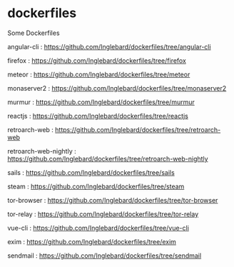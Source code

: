 # dockerfiles
Some Dockerfiles



angular-cli : https://github.com/Inglebard/dockerfiles/tree/angular-cli

firefox : https://github.com/Inglebard/dockerfiles/tree/firefox

meteor : https://github.com/Inglebard/dockerfiles/tree/meteor

monaserver2 : https://github.com/Inglebard/dockerfiles/tree/monaserver2

murmur : https://github.com/Inglebard/dockerfiles/tree/murmur

reactjs : https://github.com/Inglebard/dockerfiles/tree/reactjs

retroarch-web : https://github.com/Inglebard/dockerfiles/tree/retroarch-web

retroarch-web-nightly : https://github.com/Inglebard/dockerfiles/tree/retroarch-web-nightly

sails : https://github.com/Inglebard/dockerfiles/tree/sails

steam : https://github.com/Inglebard/dockerfiles/tree/steam

tor-browser : https://github.com/Inglebard/dockerfiles/tree/tor-browser

tor-relay : https://github.com/Inglebard/dockerfiles/tree/tor-relay

vue-cli : https://github.com/Inglebard/dockerfiles/tree/vue-cli

exim : https://github.com/Inglebard/dockerfiles/tree/exim

sendmail : https://github.com/Inglebard/dockerfiles/tree/sendmail